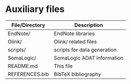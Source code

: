 # Auxiliary files

File/Directory   | Description
-----------------|----------------------------
EndNote/         | EndNote libraries
Olink/           | Olink/ related files
scripts/         | scripts for data generation
SomaLogic/       | SomaLogic ADAT information
README.md        | This file
REFERENCES.bib   | BibTeX bibliography


